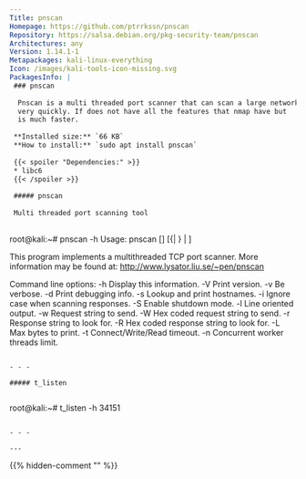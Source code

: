 ```yaml
---
Title: pnscan
Homepage: https://github.com/ptrrkssn/pnscan
Repository: https://salsa.debian.org/pkg-security-team/pnscan
Architectures: any
Version: 1.14.1-1
Metapackages: kali-linux-everything 
Icon: /images/kali-tools-icon-missing.svg
PackagesInfo: |
 ### pnscan
 
  Pnscan is a multi threaded port scanner that can scan a large network
  very quickly. If does not have all the features that nmap have but
  is much faster.
 
 **Installed size:** `66 KB`  
 **How to install:** `sudo apt install pnscan`  
 
 {{< spoiler "Dependencies:" >}}
 * libc6 
 {{< /spoiler >}}
 
 ##### pnscan
 
 Multi threaded port scanning tool
 
 ```
 root@kali:~# pnscan -h
 Usage: pnscan [<options>] [{<CIDR>|<host-range> <port-range>} | <service>]
 
 This program implements a multithreaded TCP port scanner.
 More information may be found at:
 	http://www.lysator.liu.se/~pen/pnscan
 
 Command line options:
 	-h             Display this information.
 	-V             Print version.
 	-v             Be verbose.
 	-d             Print debugging info.
 	-s             Lookup and print hostnames.
 	-i             Ignore case when scanning responses.
 	-S             Enable shutdown mode.
 	-l             Line oriented output.
 	-w<string>     Request string to send.
 	-W<hex list>   Hex coded request string to send.
 	-r<string>     Response string to look for.
 	-R<hex list>   Hex coded response string to look for.
 	-L<length>     Max bytes to print.
 	-t<msecs>      Connect/Write/Read timeout.
 	-n<workers>    Concurrent worker threads limit.
 ```
 
 - - -
 
 ##### t_listen
 
 
 ```
 root@kali:~# t_listen -h
 34151
 ```
 
 - - -
 
---
```

{{% hidden-comment "<!--Do not edit anything above this line-->" %}}
